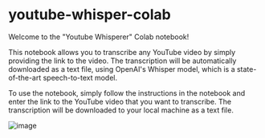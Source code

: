 # youtube-whisper-colab

Welcome to the "Youtube Whisperer" Colab notebook!

This notebook allows you to transcribe any YouTube video by simply providing the link to the video. The transcription will be automatically downloaded as a text file, using OpenAI's Whisper model, which is a state-of-the-art speech-to-text model.

To use the notebook, simply follow the instructions in the notebook and enter the link to the YouTube video that you want to transcribe. The transcription will be downloaded to your local machine as a text file.

![image](https://user-images.githubusercontent.com/87365631/210184608-9313a0d9-2dd6-4f85-b6b2-b883003a280d.png)
